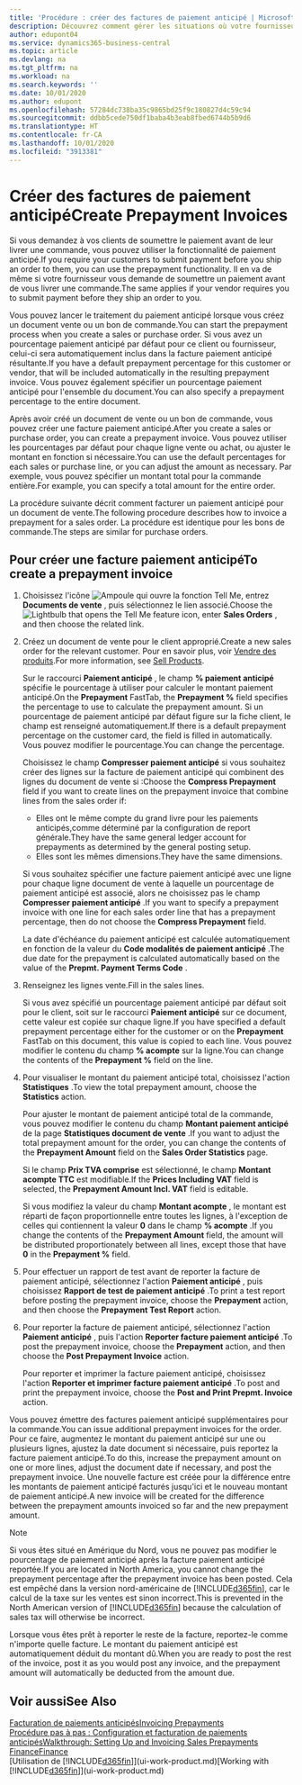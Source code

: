 ```yaml
---
title: 'Procédure : créer des factures de paiement anticipé | Microsoft Docs'
description: Découvrez comment gérer les situations où votre fournisseur ou vous-même exigez un paiement anticipé.
author: edupont04
ms.service: dynamics365-business-central
ms.topic: article
ms.devlang: na
ms.tgt_pltfrm: na
ms.workload: na
ms.search.keywords: ''
ms.date: 10/01/2020
ms.author: edupont
ms.openlocfilehash: 57284dc738ba35c9865bd25f9c180827d4c59c94
ms.sourcegitcommit: ddbb5cede750df1baba4b3eab8fbed6744b5b9d6
ms.translationtype: HT
ms.contentlocale: fr-CA
ms.lasthandoff: 10/01/2020
ms.locfileid: "3913381"
---
```

# <a name="create-prepayment-invoices"></a><span data-ttu-id="85593-103">Créer des factures de paiement anticipé</span><span class="sxs-lookup"><span data-stu-id="85593-103">Create Prepayment Invoices</span></span>

<span data-ttu-id="85593-104">Si vous demandez à vos clients de soumettre le paiement avant de leur livrer une commande, vous pouvez utiliser la fonctionnalité de paiement anticipé.</span><span class="sxs-lookup"><span data-stu-id="85593-104">If you require your customers to submit payment before you ship an order to them, you can use the prepayment functionality.</span></span> <span data-ttu-id="85593-105">Il en va de même si votre fournisseur vous demande de soumettre un paiement avant de vous livrer une commande.</span><span class="sxs-lookup"><span data-stu-id="85593-105">The same applies if your vendor requires you to submit payment before they ship an order to you.</span></span>  

<span data-ttu-id="85593-106">Vous pouvez lancer le traitement du paiement anticipé lorsque vous créez un document vente ou un bon de commande.</span><span class="sxs-lookup"><span data-stu-id="85593-106">You can start the prepayment process when you create a sales or purchase order.</span></span> <span data-ttu-id="85593-107">Si vous avez un pourcentage paiement anticipé par défaut pour ce client ou fournisseur, celui-ci sera automatiquement inclus dans la facture paiement anticipé résultante.</span><span class="sxs-lookup"><span data-stu-id="85593-107">If you have a default prepayment percentage for this customer or vendor, that will be included automatically in the resulting prepayment invoice.</span></span> <span data-ttu-id="85593-108">Vous pouvez également spécifier un pourcentage paiement anticipé pour l'ensemble du document.</span><span class="sxs-lookup"><span data-stu-id="85593-108">You can also specify a prepayment percentage to the entire document.</span></span>

<span data-ttu-id="85593-109">Après avoir créé un document de vente ou un bon de commande, vous pouvez créer une facture paiement anticipé.</span><span class="sxs-lookup"><span data-stu-id="85593-109">After you create a sales or purchase order, you can create a prepayment invoice.</span></span> <span data-ttu-id="85593-110">Vous pouvez utiliser les pourcentages par défaut pour chaque ligne vente ou achat, ou ajuster le montant en fonction si nécessaire.</span><span class="sxs-lookup"><span data-stu-id="85593-110">You can use the default percentages for each sales or purchase line, or you can adjust the amount as necessary.</span></span> <span data-ttu-id="85593-111">Par exemple, vous pouvez spécifier un montant total pour la commande entière.</span><span class="sxs-lookup"><span data-stu-id="85593-111">For example, you can specify a total amount for the entire order.</span></span>  

<span data-ttu-id="85593-112">La procédure suivante décrit comment facturer un paiement anticipé pour un document de vente.</span><span class="sxs-lookup"><span data-stu-id="85593-112">The following procedure describes how to invoice a prepayment for a sales order.</span></span> <span data-ttu-id="85593-113">La procédure est identique pour les bons de commande.</span><span class="sxs-lookup"><span data-stu-id="85593-113">The steps are similar for purchase orders.</span></span>  

## <a name="to-create-a-prepayment-invoice"></a><span data-ttu-id="85593-114">Pour créer une facture paiement anticipé</span><span class="sxs-lookup"><span data-stu-id="85593-114">To create a prepayment invoice</span></span>

1. <span data-ttu-id="85593-115">Choisissez l'icône ![Ampoule qui ouvre la fonction Tell Me](media/ui-search/search_small.png "Dites-moi ce que vous voulez faire"), entrez **Documents de vente** , puis sélectionnez le lien associé.</span><span class="sxs-lookup"><span data-stu-id="85593-115">Choose the ![Lightbulb that opens the Tell Me feature](media/ui-search/search_small.png "Tell me what you want to do") icon, enter **Sales Orders** , and then choose the related link.</span></span>  
2. <span data-ttu-id="85593-116">Créez un document de vente pour le client approprié.</span><span class="sxs-lookup"><span data-stu-id="85593-116">Create a new sales order for the relevant customer.</span></span> <span data-ttu-id="85593-117">Pour en savoir plus, voir [Vendre des produits](sales-how-sell-products.md).</span><span class="sxs-lookup"><span data-stu-id="85593-117">For more information, see [Sell Products](sales-how-sell-products.md).</span></span>  

    <span data-ttu-id="85593-118">Sur le raccourci **Paiement anticipé** , le champ **% paiement anticipé** spécifie le pourcentage à utiliser pour calculer le montant paiement anticipé.</span><span class="sxs-lookup"><span data-stu-id="85593-118">On the **Prepayment** FastTab, the **Prepayment %** field specifies the percentage to use to calculate the prepayment amount.</span></span> <span data-ttu-id="85593-119">Si un pourcentage de paiement anticipé par défaut figure sur la fiche client, le champ est renseigné automatiquement.</span><span class="sxs-lookup"><span data-stu-id="85593-119">If there is a default prepayment percentage on the customer card, the field is filled in automatically.</span></span> <span data-ttu-id="85593-120">Vous pouvez modifier le pourcentage.</span><span class="sxs-lookup"><span data-stu-id="85593-120">You can change the percentage.</span></span> <!--This percentage is applied to lines where the item on that line does not already specify a prepayment percentage. The prepayment percentage is only copied from the header to lines that do not copy the default prepayment percentage from the item.-->  

    <span data-ttu-id="85593-121">Choisissez le champ **Compresser paiement anticipé** si vous souhaitez créer des lignes sur la facture de paiement anticipé qui combinent des lignes du document de vente si :</span><span class="sxs-lookup"><span data-stu-id="85593-121">Choose the **Compress Prepayment** field if you want to create lines on the prepayment invoice that combine lines from the sales order if:</span></span>  

    - <span data-ttu-id="85593-122">Elles ont le même compte du grand livre pour les paiements anticipés,comme déterminé par la configuration de report générale.</span><span class="sxs-lookup"><span data-stu-id="85593-122">They have the same general ledger account for prepayments as determined by the general posting setup.</span></span>  
    - <span data-ttu-id="85593-123">Elles sont les mêmes dimensions.</span><span class="sxs-lookup"><span data-stu-id="85593-123">They have the same dimensions.</span></span>  

    <span data-ttu-id="85593-124">Si vous souhaitez spécifier une facture paiement anticipé avec une ligne pour chaque ligne document de vente à laquelle un pourcentage de paiement anticipé est associé, alors ne choisissez pas le champ **Compresser paiement anticipé** .</span><span class="sxs-lookup"><span data-stu-id="85593-124">If you want to specify a prepayment invoice with one line for each sales order line that has a prepayment percentage, then do not choose the **Compress Prepayment** field.</span></span>  

    <span data-ttu-id="85593-125">La date d'échéance du paiement anticipé est calculée automatiquement en fonction de la valeur du **Code modalités de paiement anticipé** .</span><span class="sxs-lookup"><span data-stu-id="85593-125">The due date for the prepayment is calculated automatically based on the value of the **Prepmt. Payment Terms Code** .</span></span>

3. <span data-ttu-id="85593-126">Renseignez les lignes vente.</span><span class="sxs-lookup"><span data-stu-id="85593-126">Fill in the sales lines.</span></span>  

    <span data-ttu-id="85593-127">Si vous avez spécifié un pourcentage paiement anticipé par défaut soit pour le client, soit sur le raccourci **Paiement anticipé** sur ce document, cette valeur est copiée sur chaque ligne.</span><span class="sxs-lookup"><span data-stu-id="85593-127">If you have specified a default prepayment percentage either for the customer or on the **Prepayment** FastTab on this document, this value is copied to each line.</span></span> <span data-ttu-id="85593-128">Vous pouvez modifier le contenu du champ **% acompte** sur la ligne.</span><span class="sxs-lookup"><span data-stu-id="85593-128">You can change the contents of the **Prepayment %** field on the line.</span></span>  

4. <span data-ttu-id="85593-129">Pour visualiser le montant du paiement anticipé total, choisissez l'action **Statistiques** .</span><span class="sxs-lookup"><span data-stu-id="85593-129">To view the total prepayment amount, choose the **Statistics** action.</span></span>

    <span data-ttu-id="85593-130">Pour ajuster le montant de paiement anticipé total de la commande, vous pouvez modifier le contenu du champ **Montant paiement anticipé** de la page **Statistiques document de vente** .</span><span class="sxs-lookup"><span data-stu-id="85593-130">If you want to adjust the total prepayment amount for the order, you can change the contents of the **Prepayment Amount** field on the **Sales Order Statistics** page.</span></span>  

    <span data-ttu-id="85593-131">Si le champ **Prix TVA comprise** est sélectionné, le champ **Montant acompte TTC** est modifiable.</span><span class="sxs-lookup"><span data-stu-id="85593-131">If the **Prices Including VAT** field is selected, the **Prepayment Amount Incl. VAT** field is editable.</span></span>  

    <span data-ttu-id="85593-132">Si vous modifiez la valeur du champ **Montant acompte** , le montant est réparti de façon proportionnelle entre toutes les lignes, à l'exception de celles qui contiennent la valeur **0** dans le champ **% acompte** .</span><span class="sxs-lookup"><span data-stu-id="85593-132">If you change the contents of the **Prepayment Amount** field, the amount will be distributed proportionately between all lines, except those that have **0** in the **Prepayment %** field.</span></span>  

5. <span data-ttu-id="85593-133">Pour effectuer un rapport de test avant de reporter la facture de paiement anticipé, sélectionnez l'action **Paiement anticipé** , puis choisissez **Rapport de test de paiement anticipé** .</span><span class="sxs-lookup"><span data-stu-id="85593-133">To print a test report before posting the prepayment invoice, choose the **Prepayment** action, and then choose the **Prepayment Test Report** action.</span></span>  
6. <span data-ttu-id="85593-134">Pour reporter la facture de paiement anticipé, sélectionnez l'action **Paiement anticipé** , puis l'action **Reporter facture paiement anticipé** .</span><span class="sxs-lookup"><span data-stu-id="85593-134">To post the prepayment invoice, choose the **Prepayment** action, and then choose the **Post Prepayment Invoice** action.</span></span>  

    <span data-ttu-id="85593-135">Pour reporter et imprimer la facture paiement anticipé, choisissez l'action **Reporter et imprimer facture paiement anticipé** .</span><span class="sxs-lookup"><span data-stu-id="85593-135">To post and print the prepayment invoice, choose the **Post and Print Prepmt. Invoice** action.</span></span>  

<span data-ttu-id="85593-136">Vous pouvez émettre des factures paiement anticipé supplémentaires pour la commande.</span><span class="sxs-lookup"><span data-stu-id="85593-136">You can issue additional prepayment invoices for the order.</span></span> <span data-ttu-id="85593-137">Pour ce faire, augmentez le montant du paiement anticipé sur une ou plusieurs lignes, ajustez la date document si nécessaire, puis reportez la facture paiement anticipé.</span><span class="sxs-lookup"><span data-stu-id="85593-137">To do this, increase the prepayment amount on one or more lines, adjust the document date if necessary, and post the prepayment invoice.</span></span> <span data-ttu-id="85593-138">Une nouvelle facture est créée pour la différence entre les montants de paiement anticipé facturés jusqu'ici et le nouveau montant de paiement anticipé.</span><span class="sxs-lookup"><span data-stu-id="85593-138">A new invoice will be created for the difference between the prepayment amounts invoiced so far and the new prepayment amount.</span></span>  

> [!NOTE]  
> <span data-ttu-id="85593-139">Si vous êtes situé en Amérique du Nord, vous ne pouvez pas modifier le pourcentage de paiement anticipé après la facture paiement anticipé reportée.</span><span class="sxs-lookup"><span data-stu-id="85593-139">If you are located in North America, you cannot change the prepayment percentage after the prepayment invoice has been posted.</span></span> <span data-ttu-id="85593-140">Cela est empêché dans la version nord\-américaine de [!INCLUDE[d365fin](includes/d365fin_md.md)], car le calcul de la taxe sur les ventes est sinon incorrect.</span><span class="sxs-lookup"><span data-stu-id="85593-140">This is prevented in the North American version of [!INCLUDE[d365fin](includes/d365fin_md.md)] because the calculation of sales tax will otherwise be incorrect.</span></span>  

 <span data-ttu-id="85593-141">Lorsque vous êtes prêt à reporter le reste de la facture, reportez-le comme n'importe quelle facture. Le montant du paiement anticipé est automatiquement déduit du montant dû.</span><span class="sxs-lookup"><span data-stu-id="85593-141">When you are ready to post the rest of the invoice, post it as you would post any invoice, and the prepayment amount will automatically be deducted from the amount due.</span></span>  

## <a name="see-also"></a><span data-ttu-id="85593-142">Voir aussi</span><span class="sxs-lookup"><span data-stu-id="85593-142">See Also</span></span>

[<span data-ttu-id="85593-143">Facturation de paiements anticipés</span><span class="sxs-lookup"><span data-stu-id="85593-143">Invoicing Prepayments</span></span>](finance-invoice-prepayments.md)  
[<span data-ttu-id="85593-144">Procédure pas à pas : Configuration et facturation de paiements anticipés</span><span class="sxs-lookup"><span data-stu-id="85593-144">Walkthrough: Setting Up and Invoicing Sales Prepayments</span></span>](walkthrough-setting-up-and-invoicing-sales-prepayments.md)  
[<span data-ttu-id="85593-145">Finance</span><span class="sxs-lookup"><span data-stu-id="85593-145">Finance</span></span>](finance.md)  
<span data-ttu-id="85593-146">[Utilisation de [!INCLUDE[d365fin](includes/d365fin_md.md)]](ui-work-product.md)</span><span class="sxs-lookup"><span data-stu-id="85593-146">[Working with [!INCLUDE[d365fin](includes/d365fin_md.md)]](ui-work-product.md)</span></span>
